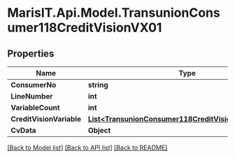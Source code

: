 
# MarisIT.Api.Model.TransunionConsumer118CreditVisionVX01

## Properties

Name | Type | Description | Notes
------------ | ------------- | ------------- | -------------
**ConsumerNo** | **string** |  | [optional] 
**LineNumber** | **int** |  | [optional] 
**VariableCount** | **int** |  | [optional] 
**CreditVisionVariable** | [**List&lt;TransunionConsumer118CreditVisionVariableVX01&gt;**](TransunionConsumer118CreditVisionVariableVX01.md) |  | [optional] 
**CvData** | **Object** |  | [optional] 

[[Back to Model list]](../README.md#documentation-for-models)
[[Back to API list]](../README.md#documentation-for-api-endpoints)
[[Back to README]](../README.md)

